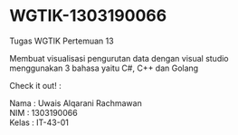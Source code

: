 # WGTIK-1303190066
Tugas WGTIK Pertemuan 13

Membuat visualisasi pengurutan data dengan visual studio <br>
menggunakan 3 bahasa yaitu C#, C++ dan Golang

Check it out! :

Nama : Uwais Alqarani Rachmawan <br>
NIM : 1303190066 <br>
Kelas : IT-43-01
